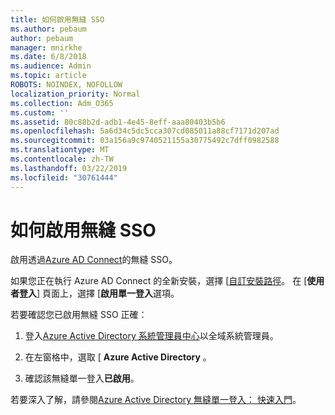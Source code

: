 ```yaml
---
title: 如何啟用無縫 SSO
ms.author: pebaum
author: pebaum
manager: mnirkhe
ms.date: 6/8/2018
ms.audience: Admin
ms.topic: article
ROBOTS: NOINDEX, NOFOLLOW
localization_priority: Normal
ms.collection: Adm_O365
ms.custom: ''
ms.assetid: 80c88b2d-adb1-4e45-8eff-aaa80403b5b6
ms.openlocfilehash: 5a6d34c5dc5cca307cd085011a88cf7171d207ad
ms.sourcegitcommit: 03a156a9c9740521155a30775492c7dff0982588
ms.translationtype: MT
ms.contentlocale: zh-TW
ms.lasthandoff: 03/22/2019
ms.locfileid: "30761444"
---
```

# <a name="how-to-enable-seamless-sso"></a>如何啟用無縫 SSO

啟用透過[Azure AD Connect](https://docs.microsoft.com/azure/active-directory/connect/active-directory-aadconnect)的無縫 SSO。
  
如果您正在執行 Azure AD Connect 的全新安裝，選擇 [[自訂安裝路徑](https://docs.microsoft.com/azure/active-directory/connect/active-directory-aadconnect-get-started-custom)。 在 [**使用者登入**] 頁面上，選擇 [**啟用單一登入**選項。 
  
若要確認您已啟用無縫 SSO 正確：
  
1. 登入[Azure Active Directory 系統管理員中心](https://aad.portal.azure.com)以全域系統管理員。 
    
2. 在左窗格中，選取 [ **Azure Active Directory** 。 
    
3. 確認該無縫單一登入**已啟用**。
    
若要深入了解，請參閱[Azure Active Directory 無縫單一登入： 快速入門](https://docs.microsoft.com/azure/active-directory/connect/active-directory-aadconnect-sso-quick-start)。
  

